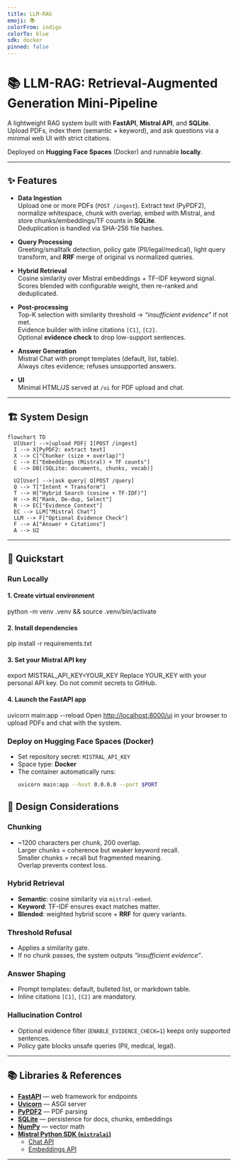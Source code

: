 ```yaml
---
title: LLM-RAG
emoji: 📚
colorFrom: indigo
colorTo: blue
sdk: docker
pinned: false
---
```


# 📚 LLM-RAG: Retrieval-Augmented Generation Mini-Pipeline

A lightweight RAG system built with **FastAPI**, **Mistral API**, and **SQLite**.  
Upload PDFs, index them (semantic + keyword), and ask questions via a minimal web UI with strict citations.

Deployed on **Hugging Face Spaces** (Docker) and runnable **locally**.

---

## ✨ Features

- **Data Ingestion**  
  Upload one or more PDFs (`POST /ingest`). Extract text (PyPDF2), normalize whitespace, chunk with overlap, embed with Mistral, and store chunks/embeddings/TF counts in **SQLite**.  
  Deduplication is handled via SHA-256 file hashes.

- **Query Processing**  
  Greeting/smalltalk detection, policy gate (PII/legal/medical), light query transform, and **RRF** merge of original vs normalized queries.

- **Hybrid Retrieval**  
  Cosine similarity over Mistral embeddings + TF-IDF keyword signal.  
  Scores blended with configurable weight, then re-ranked and deduplicated.

- **Post-processing**  
  Top-K selection with similarity threshold → *“insufficient evidence”* if not met.  
  Evidence builder with inline citations `[C1]`, `[C2]`.  
  Optional **evidence check** to drop low-support sentences.

- **Answer Generation**  
  Mistral Chat with prompt templates (default, list, table).  
  Always cites evidence; refuses unsupported answers.

- **UI**  
  Minimal HTML/JS served at `/ui` for PDF upload and chat.

---

## 🏗️ System Design

```mermaid
flowchart TD
  U[User] -->|upload PDF| I[POST /ingest]
  I --> X[PyPDF2: extract text]
  X --> C["Chunker (size + overlap)"]
  C --> E["Embeddings (Mistral) + TF counts"]
  E --> DB[(SQLite: documents, chunks, vocab)]

  U2[User] -->|ask query| Q[POST /query]
  Q --> T["Intent + Transform"]
  T --> H["Hybrid Search (cosine + TF-IDF)"]
  H --> R["Rank, De-dup, Select"]
  R --> EC["Evidence Context"]
  EC --> LLM["Mistral Chat"]
  LLM --> F["Optional Evidence Check"]
  F --> A["Answer + Citations"]
  A --> U2
```
---

## 🚀 Quickstart

### Run Locally

#### 1. Create virtual environment
python -m venv .venv && source .venv/bin/activate

#### 2. Install dependencies
pip install -r requirements.txt

#### 3. Set your Mistral API key
export MISTRAL_API_KEY=YOUR_KEY
Replace YOUR_KEY with your personal API key.
Do not commit secrets to GitHub.

#### 4. Launch the FastAPI app
uvicorn main:app --reload
Open [http://localhost:8000/ui](http://localhost:8000/ui) in your browser to upload PDFs and chat with the system.

### Deploy on Hugging Face Spaces (Docker)
- Set repository secret: `MISTRAL_API_KEY`  
- Space type: **Docker**  
- The container automatically runs:
  ```bash
  uvicorn main:app --host 0.0.0.0 --port $PORT

## 📐 Design Considerations

### Chunking
- ~1200 characters per chunk, 200 overlap.  
  Larger chunks = coherence but weaker keyword recall.  
  Smaller chunks = recall but fragmented meaning.  
  Overlap prevents context loss.

### Hybrid Retrieval
- **Semantic**: cosine similarity via `mistral-embed`.  
- **Keyword**: TF-IDF ensures exact matches matter.  
- **Blended**: weighted hybrid score + **RRF** for query variants.

### Threshold Refusal
- Applies a similarity gate.  
- If no chunk passes, the system outputs *“insufficient evidence”*.

### Answer Shaping
- Prompt templates: default, bulleted list, or markdown table.  
- Inline citations `[C1]`, `[C2]` are mandatory.

### Hallucination Control
- Optional evidence filter (`ENABLE_EVIDENCE_CHECK=1`) keeps only supported sentences.  
- Policy gate blocks unsafe queries (PII, medical, legal).

---

## 📚 Libraries & References

- [**FastAPI**](https://fastapi.tiangolo.com/) — web framework for endpoints  
- [**Uvicorn**](https://www.uvicorn.org/) — ASGI server  
- [**PyPDF2**](https://pypi.org/project/PyPDF2/) — PDF parsing  
- [**SQLite**](https://www.sqlite.org/index.html) — persistence for docs, chunks, embeddings  
- [**NumPy**](https://numpy.org/) — vector math  
- [**Mistral Python SDK (`mistralai`)**](https://github.com/mistralai/client-python)  
  - [Chat API](https://docs.mistral.ai/platform/endpoints/chat/)  
  - [Embeddings API](https://docs.mistral.ai/capabilities/embeddings/overview/)  

---
